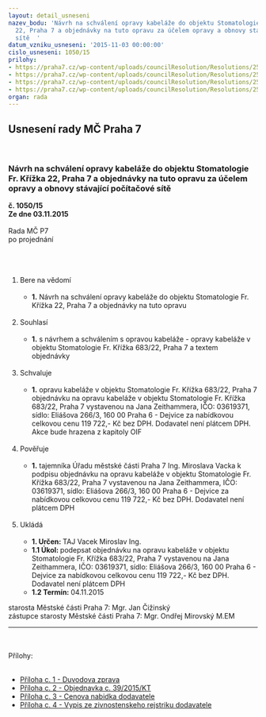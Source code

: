 ```yaml
---
layout: detail_usneseni
nazev_bodu: 'Návrh na schválení opravy kabeláže do objektu Stomatologie Fr. Křížka
  22, Praha 7 a objednávky na tuto opravu za účelem opravy a obnovy stávající počítačové
  sítě  '
datum_vzniku_usneseni: '2015-11-03 00:00:00'
cislo_usneseni: 1050/15
prilohy:
- https://praha7.cz/wp-content/uploads/councilResolution/Resolutions/25799/1050_15_pril1.doc
- https://praha7.cz/wp-content/uploads/councilResolution/Resolutions/25799/70-15-2_objedn%c3%a1vka_p._zeithammer.doc
- https://praha7.cz/wp-content/uploads/councilResolution/Resolutions/25799/70-15-3_cenov%c3%a1_nab%c3%addka_dodavatele.pdf
- https://praha7.cz/wp-content/uploads/councilResolution/Resolutions/25799/70-15-4._res_%c5%ber.pdf
organ: rada
---
```

<div id="ucUsn_pList" class="usn">
	<span><h2>Usnesení rady MČ Praha 7 </h2>
<br></span><div class="standBody">
<span><h3>Návrh na schválení opravy kabeláže do objektu Stomatologie Fr. Křížka 22, Praha 7 a objednávky na tuto opravu za účelem opravy a obnovy stávající počítačové sítě  </h3></span><div class="center">
		<strong>č. 1050/15</strong><br>
	</div>
<div class="center">
		<strong>Ze dne 03.11.2015</strong><br><br>
	</div>Rada MČ P7<br>po projednání<br><br><br><ol>
<br><li>Bere na vědomí<br><ul>
<br><li>
<strong>1.</strong> Návrh na schválení opravy kabeláže do objektu Stomatologie Fr. Křížka 22, Praha 7 a objednávky na tuto opravu </li>
</ul>
<br>
</li>
<li>Souhlasí<br><ul>
<br><li>
<strong>1.</strong> s návrhem a schválením s opravou kabeláže - opravy kabeláže v objektu Stomatologie Fr. Křížka 683/22, Praha 7 a textem objednávky </li>
</ul>
<br>
</li>
<li>Schvaluje<br><ul>
<br><li>
<strong>1.</strong> opravu kabeláže v objektu Stomatologie Fr. Křížka 683/22, Praha 7 objednávku na opravu kabeláže v objektu Stomatologie Fr. Křížka 683/22, Praha 7 vystavenou na Jana Zeithammera, IČO: 03619371, sídlo: Eliášova 266/3, 160 00 Praha 6 - Dejvice za nabídkovou celkovou cenu 119 722,- Kč bez DPH. Dodavatel není plátcem DPH. Akce bude hrazena z kapitoly OIF</li>
</ul>
<br>
</li>
<li>Pověřuje<br><ul>
<br><li>
<strong>1.</strong> tajemníka Úřadu městské části Praha 7 Ing. Miroslava Vacka k podpisu objednávku na opravu kabeláže v objektu Stomatologie Fr. Křížka 683/22, Praha 7 vystavenou na Jana Zeithammera, IČO: 03619371, sídlo: Eliášova 266/3, 160 00 Praha 6 - Dejvice za nabídkovou celkovou cenu 119 722,- Kč bez DPH. Dodavatel není plátcem DPH </li>
</ul>
<br>
</li>
<li>Ukládá<br><ul>
<br><li>
<strong>1. Určen: </strong>TAJ Vacek Miroslav Ing.<br>
</li>
<li>
<strong>1.1 Úkol: </strong>podepsat objednávku na opravu kabeláže v objektu Stomatologie Fr. Křížka 683/22, Praha 7 vystavenou na Jana Zeithammera, IČO: 03619371, sídlo: Eliášova 266/3, 160 00 Praha 6 - Dejvice za nabídkovou celkovou cenu 119 722,- Kč bez DPH. Dodavatel není plátcem DPH <br>
</li>
<li>
<strong>1.2 Termín: </strong>04.11.2015</li>
</ul>
</li>
</ol>starosta Městské části Praha 7: Mgr. Jan Čižinský<br>zástupce starosty Městské části Praha 7: Mgr. Ondřej Mirovský M.EM <br><hr>
<br><br>Přílohy: <br><ul>
<br><li>
<a href="/zdroj.aspx?typ=4&amp;Id=67767&amp;sh=-75144491" target="_blank" title="Odkaz na soubor - 25,5 kB - nové okno">Příloha c. 1 - Duvodova zprava </a><br>
</li>
<li>
<a href="/zdroj.aspx?typ=4&amp;id=67748&amp;sh=353911349" target="_blank" title="Odkaz na soubor - 78,5 kB - nové okno">Příloha c. 2 - Objednavka c. 39/2015/KT </a><br>
</li>
<li>
<a href="/zdroj.aspx?typ=4&amp;id=67749&amp;sh=354926165" target="_blank" title="Odkaz na soubor - 208,8 kB - nové okno">Příloha c. 3 - Cenova nabidka dodavatele</a> <br>
</li>
<li><a href="/zdroj.aspx?typ=4&amp;id=67750&amp;sh=1099281621" target="_blank" title="Odkaz na soubor - 123,8 kB - nové okno">Příloha c. 4 - Vypis ze zivnostenskeho rejstriku dodavatele </a></li>
</ul>
</div>
</div>